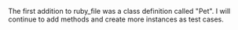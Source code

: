 The first addition to ruby_file was a class definition called "Pet". I will continue to add methods and create more instances as test cases.
